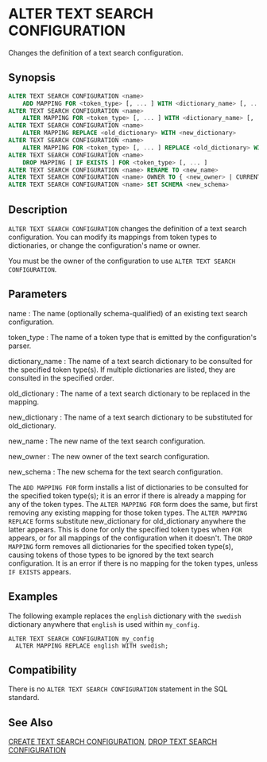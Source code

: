 # ALTER TEXT SEARCH CONFIGURATION

Changes the definition of a text search configuration.

## Synopsis

```sql
ALTER TEXT SEARCH CONFIGURATION <name>
    ADD MAPPING FOR <token_type> [, ... ] WITH <dictionary_name> [, ... ]
ALTER TEXT SEARCH CONFIGURATION <name>
    ALTER MAPPING FOR <token_type> [, ... ] WITH <dictionary_name> [, ... ]
ALTER TEXT SEARCH CONFIGURATION <name>
    ALTER MAPPING REPLACE <old_dictionary> WITH <new_dictionary>
ALTER TEXT SEARCH CONFIGURATION <name>
    ALTER MAPPING FOR <token_type> [, ... ] REPLACE <old_dictionary> WITH <new_dictionary>
ALTER TEXT SEARCH CONFIGURATION <name>
    DROP MAPPING [ IF EXISTS ] FOR <token_type> [, ... ]
ALTER TEXT SEARCH CONFIGURATION <name> RENAME TO <new_name>
ALTER TEXT SEARCH CONFIGURATION <name> OWNER TO { <new_owner> | CURRENT_USER | SESSION_USER }
ALTER TEXT SEARCH CONFIGURATION <name> SET SCHEMA <new_schema>
```

## Description

`ALTER TEXT SEARCH CONFIGURATION` changes the definition of a text search configuration. You can modify its mappings from token types to dictionaries, or change the configuration's name or owner.

You must be the owner of the configuration to use `ALTER TEXT SEARCH CONFIGURATION`.

## Parameters

name
:   The name (optionally schema-qualified) of an existing text search configuration.

token_type
:   The name of a token type that is emitted by the configuration's parser.

dictionary_name
:   The name of a text search dictionary to be consulted for the specified token type(s). If multiple dictionaries are listed, they are consulted in the specified order.

old_dictionary
:   The name of a text search dictionary to be replaced in the mapping.

new_dictionary
:   The name of a text search dictionary to be substituted for old_dictionary.

new_name
:   The new name of the text search configuration.

new_owner
:   The new owner of the text search configuration.

new_schema
:   The new schema for the text search configuration.

The `ADD MAPPING FOR` form installs a list of dictionaries to be consulted for the specified token type(s); it is an error if there is already a mapping for any of the token types. The `ALTER MAPPING FOR` form does the same, but first removing any existing mapping for those token types. The `ALTER MAPPING REPLACE` forms substitute new_dictionary for old_dictionary anywhere the latter appears. This is done for only the specified token types when `FOR` appears, or for all mappings of the configuration when it doesn't. The `DROP MAPPING` form removes all dictionaries for the specified token type(s), causing tokens of those types to be ignored by the text search configuration. It is an error if there is no mapping for the token types, unless `IF EXISTS` appears.

## Examples

The following example replaces the `english` dictionary with the `swedish` dictionary anywhere that `english` is used within `my_config`.

```
ALTER TEXT SEARCH CONFIGURATION my_config
  ALTER MAPPING REPLACE english WITH swedish;
```

## Compatibility

There is no `ALTER TEXT SEARCH CONFIGURATION` statement in the SQL standard.

## See Also

[CREATE TEXT SEARCH CONFIGURATION](/docs/sql-statements/sql-statement-create-text-search-configuration.md), [DROP TEXT SEARCH CONFIGURATION](/docs/sql-statements/sql-statement-drop-text-search-configuration.md)



